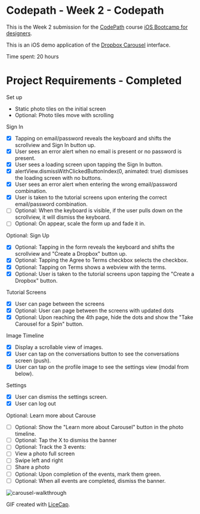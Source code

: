 # Codepath - Week 2 - Codepath 

This is the Week 2 submission for the [CodePath](http://www.codepath.com) course [iOS Bootcamp for designers](http://codepath.com/iosfordesigners).

This is an iOS demo application of the [Dropbox Carousel](https://carousel.dropbox.com/) interface. 

Time spent: 20 hours

# Project Requirements - Completed

Set up

- Static photo tiles on the initial screen
- Optional: Photo tiles move with scrolling

Sign In

- [x] Tapping on email/password reveals the keyboard and shifts the scrollview and Sign In button up.
- [x] User sees an error alert when no email is present or no password is present.
- [x] User sees a loading screen upon tapping the Sign In button.
- [x] alertView.dismissWithClickedButtonIndex(0, animated: true) dismisses the loading screen with no buttons.
- [x] User sees an error alert when entering the wrong email/password combination.
- [x] User is taken to the tutorial screens upon entering the correct email/password combination.
- [  ] Optional: When the keyboard is visible, if the user pulls down on the scrollview, it will dismiss the keyboard.
- [  ] Optional: On appear, scale the form up and fade it in.

Optional: Sign Up

- [x] Optional: Tapping in the form reveals the keyboard and shifts the scrollview and "Create a Dropbox" button up.
- [x] Optional: Tapping the Agree to Terms checkbox selects the checkbox.
- [x] Optional: Tapping on Terms shows a webview with the terms.
- [x] Optional: User is taken to the tutorial screens upon tapping the "Create a Dropbox" button.

Tutorial Screens

- [x] User can page between the screens
- [x] Optional: User can page between the screens with updated dots
- [x] Optional: Upon reaching the 4th page, hide the dots and show the "Take Carousel for a Spin" button.

Image Timeline

- [x] Display a scrollable view of images.
- [x] User can tap on the conversations button to see the conversations screen (push).
- [x] User can tap on the profile image to see the settings view (modal from below).

Settings

- [x] User can dismiss the settings screen.
- [x] User can log out

Optional: Learn more about Carouse

- [  ] Optional: Show the "Learn more about Carousel" button in the photo timeline.
- [  ] Optional: Tap the X to dismiss the banner
- [  ] Optional: Track the 3 events:
- [  ] View a photo full screen
- [  ] Swipe left and right
- [  ] Share a photo
- [  ] Optional: Upon completion of the events, mark them green.
- [  ] Optional: When all events are completed, dismiss the banner.

![carousel-walkthrough](https://github.com/sayheyrickjames/codepath-week2-carousel/blob/master/carousel-walkthrough.gif?raw=true)

GIF created with [LiceCap](http://www.cockos.com/licecap/).